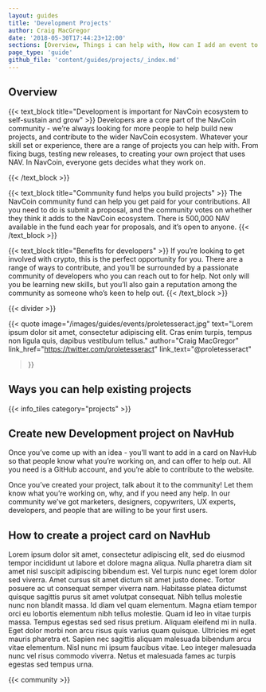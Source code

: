 ```yaml
---
layout: guides
title: 'Development Projects'
author: Craig MacGregor
date: '2018-05-30T17:44:23+12:00'
sections: [Overview, Things i can help with, How can I add an event to NavHub]
page_type: 'guide'
github_file: 'content/guides/projects/_index.md'
---
```


## Overview

{{< text_block
  title="Development is important for NavCoin ecosystem to self-sustain and grow" >}}
  Developers are a core part of the NavCoin community - we’re always looking for more people to help build new projects, and contribute to the wider NavCoin ecosystem.
  Whatever your skill set or experience, there are a range of projects you can help with. From fixing bugs, testing new releases, to creating your own project that uses NAV. In NavCoin, everyone gets decides what they work on.

{{< /text_block >}}

{{< text_block
  title="Community fund helps you build projects" >}}
  The NavCoin community fund can help you get paid for your contributions. All you need to do is submit a proposal, and the community votes on whether they think it adds to the NavCoin ecosystem. There is 500,000 NAV available in the fund each year for proposals, and it’s open to anyone.
{{< /text_block >}}

{{< text_block
  title="Benefits for developers" >}}
If you’re looking to get involved with crypto, this is the perfect opportunity for you. There are a range of ways to contribute, and you’ll be surrounded by a passionate community of developers who you can reach out to for help. Not only will you be learning new skills, but you’ll also gain a reputation among the community as someone who’s keen to help out.
{{< /text_block >}}

{{< divider >}}

{{< quote
  image="/images/guides/events/proletesseract.jpg"
  text="Lorem ipsum dolor sit amet, consectetur adipiscing elit. Cras enim turpis, tempus non ligula quis, dapibus vestibulum tellus."
  author="Craig MacGregor"
  link_href="https://twitter.com/proletesseract"
  link_text="@proletesseract"
>}}

## Ways you can help existing projects

{{< info_tiles category="projects" >}}

## Create new Development project on NavHub

Once you’ve come up with an idea - you’ll want to add in a card on NavHub so that people know what you’re working on, and can offer to help out. All you need is a GitHub account, and you’re able to contribute to the website.

Once you’ve created your project, talk about it to the community! Let them know what you’re working on, why, and if you need any help. In our community we’ve got marketers, designers, copywriters, UX experts, developers, and people that are willing to be your first users.

## How to create a project card on NavHub

Lorem ipsum dolor sit amet, consectetur adipiscing elit, sed do eiusmod tempor incididunt ut labore et dolore magna aliqua. Nulla pharetra diam sit amet nisl suscipit adipiscing bibendum est. Vel turpis nunc eget lorem dolor sed viverra. Amet cursus sit amet dictum sit amet justo donec. Tortor posuere ac ut consequat semper viverra nam. Habitasse platea dictumst quisque sagittis purus sit amet volutpat consequat. Nibh tellus molestie nunc non blandit massa. Id diam vel quam elementum. Magna etiam tempor orci eu lobortis elementum nibh tellus molestie. Quam id leo in vitae turpis massa. Tempus egestas sed sed risus pretium. Aliquam eleifend mi in nulla. Eget dolor morbi non arcu risus quis varius quam quisque. Ultricies mi eget mauris pharetra et. Sapien nec sagittis aliquam malesuada bibendum arcu vitae elementum. Nisl nunc mi ipsum faucibus vitae. Leo integer malesuada nunc vel risus commodo viverra. Netus et malesuada fames ac turpis egestas sed tempus urna.


{{< community >}}
